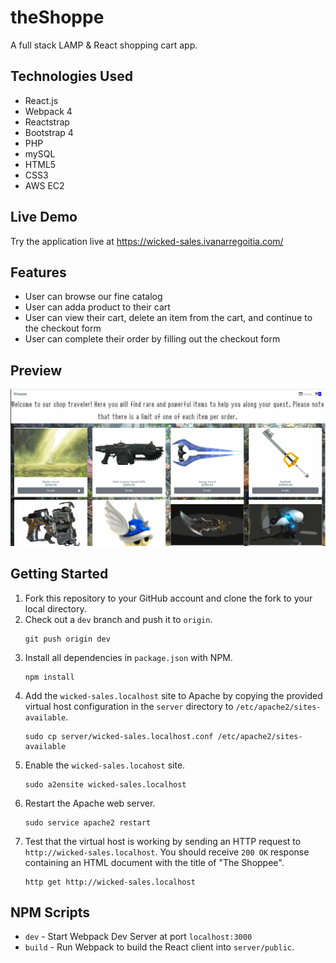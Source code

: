 # theShoppe

A full stack LAMP & React shopping cart app.

## Technologies Used
- React.js
- Webpack 4
- Reactstrap
- Bootstrap 4
- PHP
- mySQL
- HTML5
- CSS3
- AWS EC2

## Live Demo
Try the application live at https://wicked-sales.ivanarregoitia.com/

## Features
- User can browse our fine catalog
- User can adda product to their cart
- User can view their cart, delete an item from the cart, and continue to the checkout form
- User can complete their order by filling out the checkout form

## Preview
![Shoppee Demo](./server/public/images/shoppee.gif)

## Getting Started

1. Fork this repository to your GitHub account and clone the fork to your local directory.
2. Check out a `dev` branch and push it to `origin`.
    ```
    git push origin dev
    ```
3. Install all dependencies in `package.json` with NPM.
    ```
    npm install
    ```
4. Add the `wicked-sales.localhost` site to Apache by copying the provided virtual host configuration in the `server` directory to `/etc/apache2/sites-available`.
    ```
    sudo cp server/wicked-sales.localhost.conf /etc/apache2/sites-available
    ```
5. Enable the `wicked-sales.locahost` site.
   ```
   sudo a2ensite wicked-sales.localhost
   ```
6. Restart the Apache web server.
   ```
   sudo service apache2 restart
   ```
7. Test that the virtual host is working by sending an HTTP request to `http://wicked-sales.localhost`. You should receive `200 OK` response containing an HTML document with the title of "The Shoppee".
   ```
   http get http://wicked-sales.localhost
   ```
## NPM Scripts

- `dev` - Start Webpack Dev Server at port `localhost:3000`
- `build` - Run Webpack to build the React client into `server/public`.


